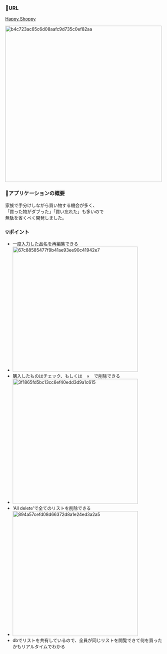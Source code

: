 ### 🔗URL
[Happy Shoppy](https://shoppinglist-ten.vercel.app/)

<img width="500" alt="b4c723ac65c6d08aafc9d735c0ef82aa" src="https://github.com/user-attachments/assets/40f54931-4c57-48ca-a954-46aaa8b2db77">

### 📓アプリケーションの概要
家族で手分けしながら買い物する機会が多く、  
「買った物がダブった」「買い忘れた」も多いので  
無駄を省くべく開発しました。

### 💡ポイント
- 一度入力した品名を再編集できる
- <img width="400" alt="67c88585477f9b41ae93ee90c41942e7" src="https://github.com/user-attachments/assets/31c18edf-8fc2-4193-ad89-143f95b78260">
- 購入したものはチェック、もしくは　×　で削除できる
- <img width="400" alt="3f1865fd5bc13cc6ef40edd3d9a1c615" src="https://github.com/user-attachments/assets/e369a857-4c08-49b6-8a5b-4576fed8c3e4">
- 'All delete'で全てのリストを削除できる
- <img width="400" alt="894a57cefd08d66372d8a1e24ed3a2a5" src="https://github.com/user-attachments/assets/c78f45fa-b4f7-4bc1-bfde-3eb53f9f9aa3">
- dbでリストを共有しているので、全員が同じリストを閲覧できて何を買ったかもリアルタイムでわかる

